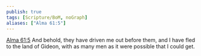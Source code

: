 ```yaml
---
publish: true
tags: [Scripture/BoM, noGraph]
aliases: ["Alma 61:5"]
---
```

[Alma 61:5](https://churchofjesuschrist.org/study/scriptures/bofm/alma/61?lang=eng&id=p5#p5) And behold, they have driven me out before them, and I have fled to the land of Gideon, with as many men as it were possible that I could get.
